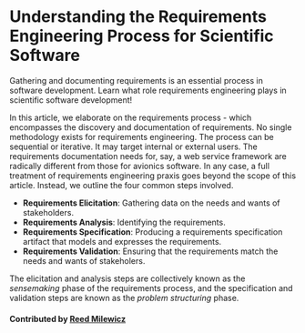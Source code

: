 # Understanding the Requirements Engineering Process for Scientific Software

<!--- deck start -->
Gathering and documenting requirements is an essential process in software development. Learn what role requirements engineering plays in scientific software development!
<!---deck end --->

In this article, we elaborate on the requirements process - which encompasses the discovery and documentation of requirements. No single methodology exists for requirements engineering. The process can be sequential or iterative. It may target internal or external users. The requirements documentation needs for, say, a web service framework are radically different from those for avionics software. In any case, a full treatment of requirements engineering praxis goes beyond the scope of this article. Instead, we outline the four common steps involved. 

- **Requirements Elicitation**: Gathering data on the needs and wants of stakeholders.
- **Requirements Analysis**: Identifying the requirements.
- **Requirements Specification**: Producing a requirements specification artifact that models and expresses the requirements.
- **Requirements Validation**: Ensuring that the requirements match the needs and wants of stakeholers.

The elicitation and analysis steps are collectively known as the *sensemaking* phase of the requirements process, and the specification and validation steps are known as the *problem structuring* phase.

#### Contributed by [Reed Milewicz](https://github.com/rmmilewi)

<!---
Publish: yes
Categories: Planning
Topics: requirements
Tags: requirements, terminology
Level: 2
Prerequisites: default
Aggregate: subresource

% LCM: Temporarily change to level 2, reconsider later for aggregate WhatIs content for requirements (and add whatis tag)
--->
